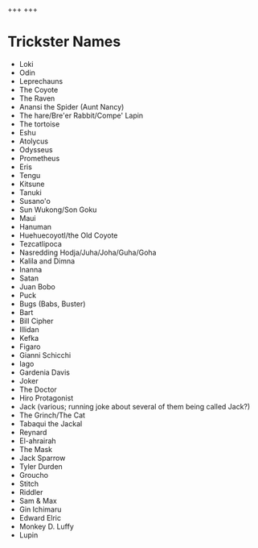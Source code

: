 +++
+++

# Trickster Names

- Loki
- Odin
- Leprechauns
- The Coyote
- The Raven
- Anansi the Spider (Aunt Nancy)
- The hare/Bre'er Rabbit/Compe' Lapin
- The tortoise
- Eshu
- Atolycus
- Odysseus
- Prometheus
- Eris
- Tengu
- Kitsune
- Tanuki
- Susano'o
- Sun Wukong/Son Goku
- Maui
- Hanuman
- Huehuecoyotl/the Old Coyote
- Tezcatlipoca
- Nasredding Hodja/Juha/Joha/Guha/Goha
- Kalila and Dimna
- Inanna
- Satan
- Juan Bobo
- Puck
- Bugs (Babs, Buster)
- Bart
- Bill Cipher
- Illidan
- Kefka
- Figaro
- Gianni Schicchi
- Iago
- Gardenia Davis
- Joker
- The Doctor
- Hiro Protagonist
- Jack (various; running joke about several of them being called Jack?)
- The Grinch/The Cat
- Tabaqui the Jackal
- Reynard
- El-ahrairah
- The Mask
- Jack Sparrow
- Tyler Durden
- Groucho
- Stitch
- Riddler
- Sam & Max
- Gin Ichimaru
- Edward Elric
- Monkey D. Luffy
- Lupin
